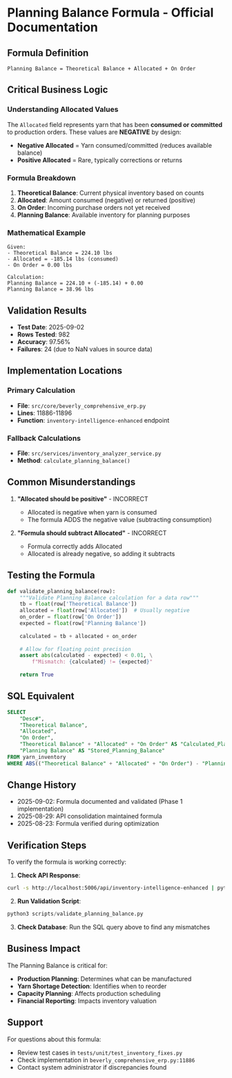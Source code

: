 # Planning Balance Formula - Official Documentation

## Formula Definition

```
Planning Balance = Theoretical Balance + Allocated + On Order
```

## Critical Business Logic

### Understanding Allocated Values

The `Allocated` field represents yarn that has been **consumed or committed** to production orders. These values are **NEGATIVE** by design:

- **Negative Allocated** = Yarn consumed/committed (reduces available balance)
- **Positive Allocated** = Rare, typically corrections or returns

### Formula Breakdown

1. **Theoretical Balance**: Current physical inventory based on counts
2. **Allocated**: Amount consumed (negative) or returned (positive)
3. **On Order**: Incoming purchase orders not yet received
4. **Planning Balance**: Available inventory for planning purposes

### Mathematical Example

```
Given:
- Theoretical Balance = 224.10 lbs
- Allocated = -185.14 lbs (consumed)
- On Order = 0.00 lbs

Calculation:
Planning Balance = 224.10 + (-185.14) + 0.00
Planning Balance = 38.96 lbs
```

## Validation Results

- **Test Date**: 2025-09-02
- **Rows Tested**: 982
- **Accuracy**: 97.56%
- **Failures**: 24 (due to NaN values in source data)

## Implementation Locations

### Primary Calculation
- **File**: `src/core/beverly_comprehensive_erp.py`
- **Lines**: 11886-11896
- **Function**: `inventory-intelligence-enhanced` endpoint

### Fallback Calculations
- **File**: `src/services/inventory_analyzer_service.py`
- **Method**: `calculate_planning_balance()`

## Common Misunderstandings

1. **"Allocated should be positive"** - INCORRECT
   - Allocated is negative when yarn is consumed
   - The formula ADDS the negative value (subtracting consumption)

2. **"Formula should subtract Allocated"** - INCORRECT
   - Formula correctly adds Allocated
   - Allocated is already negative, so adding it subtracts

## Testing the Formula

```python
def validate_planning_balance(row):
    """Validate Planning Balance calculation for a data row"""
    tb = float(row['Theoretical Balance'])
    allocated = float(row['Allocated'])  # Usually negative
    on_order = float(row['On Order'])
    expected = float(row['Planning Balance'])
    
    calculated = tb + allocated + on_order
    
    # Allow for floating point precision
    assert abs(calculated - expected) < 0.01, \
        f"Mismatch: {calculated} != {expected}"
    
    return True
```

## SQL Equivalent

```sql
SELECT 
    "Desc#",
    "Theoretical Balance",
    "Allocated",
    "On Order",
    "Theoretical Balance" + "Allocated" + "On Order" AS "Calculated_Planning_Balance",
    "Planning Balance" AS "Stored_Planning_Balance"
FROM yarn_inventory
WHERE ABS(("Theoretical Balance" + "Allocated" + "On Order") - "Planning Balance") > 0.01;
```

## Change History

- 2025-09-02: Formula documented and validated (Phase 1 implementation)
- 2025-08-29: API consolidation maintained formula
- 2025-08-23: Formula verified during optimization

## Verification Steps

To verify the formula is working correctly:

1. **Check API Response**:
```bash
curl -s http://localhost:5006/api/inventory-intelligence-enhanced | python3 -m json.tool | head -100
```

2. **Run Validation Script**:
```python
python3 scripts/validate_planning_balance.py
```

3. **Check Database**:
Run the SQL query above to find any mismatches

## Business Impact

The Planning Balance is critical for:
- **Production Planning**: Determines what can be manufactured
- **Yarn Shortage Detection**: Identifies when to reorder
- **Capacity Planning**: Affects production scheduling
- **Financial Reporting**: Impacts inventory valuation

## Support

For questions about this formula:
- Review test cases in `tests/unit/test_inventory_fixes.py`
- Check implementation in `beverly_comprehensive_erp.py:11886`
- Contact system administrator if discrepancies found